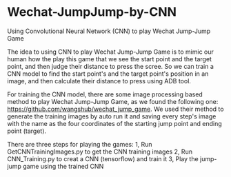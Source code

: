 # Wechat-JumpJump-by-CNN
Using Convolutional Neural Network (CNN) to play Wechat Jump-Jump Game

The idea to using CNN to play Wechat Jump-Jump Game is to mimic our human how the play this game that we see the start point and the target point, and then judge their distance to press the scree. So we can train a CNN model to find the start point's and the target point's position in an image, and then calculate their distance to press using ADB tool.

For training the CNN model, there are some image processing based method to play Wechat Jump-Jump Game, as we found the     following one: https://github.com/wangshub/wechat_jump_game. We used their method to generate the training images by auto run it and saving every step's image with the name as the four coordinates of the starting jump point and ending point (target).

There are three steps for playing the games:
      1, Run GetCNNTrainingImages.py to get the CNN training images
      2, Run CNN_Training.py to creat a CNN (tensorflow) and train it
      3, Play the jump-jump game using the trained CNN
